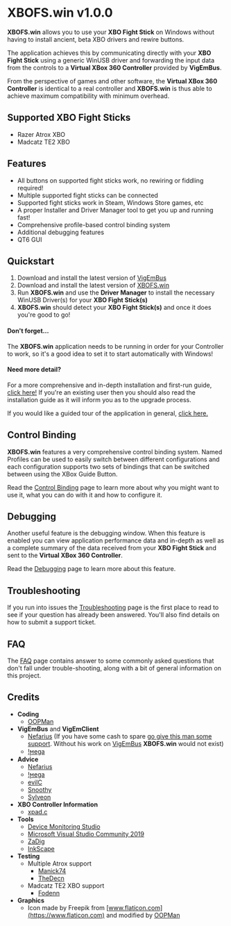 ﻿# XBOFS.win v1.0.0
**XBOFS.win** allows you to use your **XBO Fight Stick** on Windows without having to install ancient, beta XBO drivers and 
rewire buttons. 

The application achieves this by communicating directly with your **XBO Fight Stick** using a generic WinUSB driver and 
forwarding the input data from the controls to a **Virtual XBox 360 Controller** provided by **VigEmBus**. 

From the perspective of games and other software, the **Virtual XBox 360 Controller** is identical to a real controller and 
**XBOFS.win** is thus able to achieve maximum compatibility with minimum overhead.

## Supported XBO Fight Sticks
* Razer Atrox XBO
* Madcatz TE2 XBO

## Features
* All buttons on supported fight sticks work, no rewiring or fiddling required!
* Multiple supported fight sticks can be connected
* Supported fight sticks work in Steam, Windows Store games, etc
* A proper Installer and Driver Manager tool to get you up and running fast!
* Comprehensive profile-based control binding system
* Additional debugging features
* QT6 GUI

## Quickstart
1. Download and install the latest version of [VigEmBus](https://github.com/ViGEm/ViGEmBus/releases/latest)
2. Download and install the latest version of [XBOFS.win](https://github.com/OOPMan/XBOFS.win/releases/latest)
3. Run **XBOFS.win** and use the **Driver Manager** to install the necessary WinUSB Driver(s) for your **XBO Fight Stick(s)**
4. **XBOFS.win** should detect your **XBO Fight Stick(s)** and once it does you're good to go! 

#### Don't forget...
The **XBOFS.win** application needs to be running in order for your Controller to work, so it's a good idea to set it to start
automatically with Windows!

#### Need more detail?
For a more comprehensive and in-depth installation and first-run guide, [click here!](/installation_guide.md) If you're an
existing user then you should also read the installation guide as it will inform you as to the upgrade process.

If you would like a guided tour of the application in general, [click here.](/application_guide.md)

## Control Binding
**XBOFS.win** features a very comprehensive control binding system. Named Profiles can be used to easily switch between different configurations
and each configuration supports two sets of bindings that can be switched between using the XBox Guide Button.

Read the [Control Binding](/binding_guide.md) page to learn more about why you might want to use it, what you can do with it and how to configure it.

## Debugging
Another useful feature is the debugging window. When this feature is enabled you can view application performance data and in-depth as well
as a complete summary of the data received from your **XBO Fight Stick** and sent to the **Virtual XBox 360 Controller**.

Read the [Debugging](/debugging_guide.md) page to learn more about this feature.

## Troubleshooting
If you run into issues the [Troubleshooting](/troubleshooting.md) page is the first place to read to see if your question has already been
answered. You'll also find details on how to submit a support ticket.

## FAQ
The [FAQ](/faq.md) page contains answer to some commonly asked questions that don't fall under trouble-shooting, along with a bit of general
information on this project.

## Credits

* **Coding**
  * [OOPMan](https://github.com/OOPMan)
* **VigEmBus** and **VigEmClient**
  * [Nefarius](https://github.com/nefarius) (If you have some cash to spare [go give this man some support](https://forums.vigem.org/topic/291/shameless-beggar-post). Without his work on [VigEmBus](https://github.com/ViGEm) **XBOFS.win** would not exist)
  * [!ϻega](https://github.com/megadrago88)
* **Advice**
  * [Nefarius](https://github.com/nefarius)
  * [!ϻega](https://github.com/megadrago88)
  * [evilC](https://github.com/evilC)
  * [Snoothy](https://github.com/Snoothy)
  * [Sylveon](https://github.com/sylveon)
* **XBO Controller Information**
  * [xpad.c](https://github.com/torvalds/linux/blob/master/drivers/input/joystick/xpad.c)
* **Tools**
  * [Device Monitoring Studio](https://www.hhdsoftware.com/device-monitoring-studio)
  * [Microsoft Visual Studio Community 2019](https://visualstudio.microsoft.com)
  * [ZaDig](https://zadig.akeo.ie)
  * [InkScape](https://inkscape.org)
* **Testing**
  * Multiple Atrox support
    * [Manick74](https://www.reddit.com/user/Manick74)
    * [TheDecn](https://www.reddit.com/user/TheDecn)
  * Madcatz TE2 XBO support
    * [Fodenn](https://www.reddit.com/user/Fodenn)
* **Graphics**
  * Icon made by Freepik from [www.flaticon.com](https://www.flaticon.com) and modified by [OOPMan](https://github.com/OOPMan)